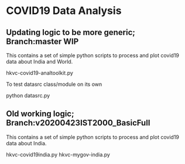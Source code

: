 # COVID19 Data Analysis

## Updating logic to be more generic; Branch:master WIP

This contains a set of simple python scripts to process and plot
covid19 data about India and World.

hkvc-covid19-analtoolkit.py

To test datasrc class/module on its own

python datasrc.py

## Old working logic; Branch:v20200423IST2000_BasicFull

This contains a set of simple python scripts to process and plot
covid19 data about India.

hkvc-covid19india.py
hkvc-mygov-india.py

